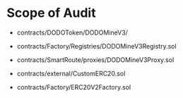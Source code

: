 # Scope of Audit

- contracts/DODOToken/DODOMineV3/

- contracts/Factory/Registries/DODOMineV3Registry.sol

- contracts/SmartRoute/proxies/DODOMineV3Proxy.sol

- contracts/external/CustomERC20.sol

- contracts/Factory/ERC20V2Factory.sol

